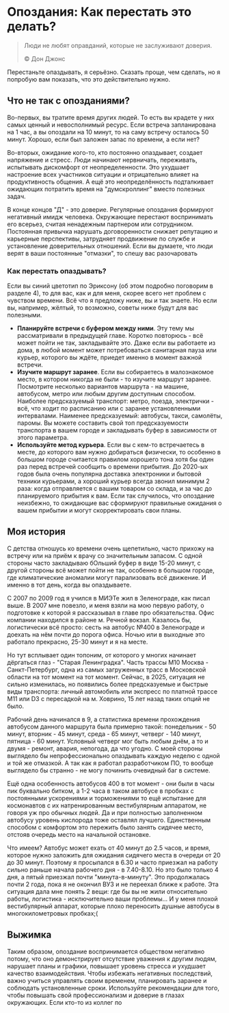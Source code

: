 # Опоздания: Как перестать это делать?

> Люди не любят оправданий, которые не заслуживают доверия.
>
> ©️ Дон Джонс

Перестаньте опаздывать, я серьёзно. Сказать проще, чем сделать, но я попробую вам показать, что это действительно нужно.

## Что не так с опозданиями?

Во-первых, вы тратите время других людей. То есть вы крадете у них самых ценный и невосполнимый ресурс. Если встреча запланирована на 1 час, а вы опоздали на 10 минут, то на саму встречу осталось 50 минут. Хорошо, если был заложен запас по времени, а если нет?

Во-вторых, ожидание кого-то, кто постоянно опаздывает, создает напряжение и стресс. Люди начинают нервничать, переживать, испытывать дискомфорт от неопределенности. Это ухудшает настроение всех участников ситуации и отрицательно влияет на продуктивность общения. А ещё это неопределённость подталкивает ожидающих потратить время на "думскроллинг" вместо полезных задач.

В конце концов "Д" - это доверие. Регулярные опоздания формируют негативный имидж человека. Окружающие перестают воспринимать его всерьез, считая ненадежным партнером или сотрудником. Постоянная привычка нарушать договоренности снижает репутацию и карьерные перспективы, затрудняет продвижение по службе и установление доверительных отношений. Если вы думаете, что люди верят в ваши постоянные "отмазки", то спешу вас разочаровать

### Как перестать опаздывать?

Если вы синий цветотип по Эриксону (об этом подробно поговорим в разделе 4), то для вас, как и для меня, скорее всего нет проблем с чувством времени. Всё что я предложу ниже, вы и так знаете. Но если вы, например, жёлтый, то возможно, советы ниже будут для вас полезными.

- **Планируйте встречи с буфером между ними**. Эту тему мы рассматривали в предыдущей главе. Коротко повторюсь - всё может пойти не так, закладывайте это. Даже если вы работаете из дома, в любой момент может потребоваться санитарная пауза или курьер, которого вы ждёте, приедет именно в момент важной встречи.
- **Изучите маршрут заранее**. Если вы собираетесь в малознакомое место, в котором никогда не были - то изучите маршрут заранее. Посмотрите несколько вариантов маршрута - на машине, автобусом, метро или любым другим доступным способом. Наиболее предсказуемый транспорт: метро, поезда, электрички - всё, что ходит по расписанию или с заранее установленными интервалами. Наименее предсказуемый: автобусы, такси, самолёты, паромы. Вы можете составить свой топ предсказуемости транспорта в вашем городе и закладывать буфер в зависимости от этого параметра.
- **Используйте метод курьера**. Если вы с кем-то встречаетесь в месте, до которого вам нужно добираться физически, то особенно в большом городе считается правилом хорошего тона хотя бы один раз перед встречей сообщить о времени прибытия. До 2020-ых годов была очень популярна доставка электроники и бытовой техники курьерами, а хороший курьер всегда звонил минимум 2 раза: когда отправляется с вашим товаром со склада, и за час до планируемого прибытия к вам. Если так случилось, что опоздание неизбежно, то ожидающие вас сформируют правильные ожидания о вашем прибытии и могут скорректировать свои планы.

## Моя история

С детства отношусь ко времени очень щепетильно, часто прихожу на встречу или на приём к врачу со значительным запасом. С одной стороны часто закладываю бОльший буфер в виде 15-20 минут, с другой стороны всё может пойти не так, особенно в большом городе, где климатические аномалии могут парализовать всё движение. И именно в тот день, когда вы опаздываете.

С 2007 по 2009 год я учился в МИЭТе жил в Зеленограде, как писал выше. В 2007 мне повезло, и меня взяли на мою первую работу, о подготовке к которой я рассказывал в главе про обязательства. Офис компании находился в районе м. Речной вокзал. Казалось бы, логистически всё просто: сесть на автобус №400 в Зеленограде и доехать на нём почти до порога офиса. Ночью или в выходные это работало прекрасно, 25-30 минут и я на месте.

Но тут всплывает один топоним, от которого у многих начинает дёргаться глаз - "Старая Ленинградка". Часть трассы М10 Москва - Санкт-Петербург, одна из самых загруженных трасс в Московской области на тот момент на тот момент. Сейчас, в 2025, ситуация не сильно изменилась, но появились более предсказуемые и быстрые виды транспорта: личный автомобиль или экспресс по платной трассе М11 или D3 c пересадкой на м. Ховрино, 15 лет назад таких опций не было.

Рабочий день начинался в 9, а статистика времени прохождения автобусом данного маршрута была примерно такой: понедельник - 50 минут, вторник - 45 минут, среда - 65 минут, четверг - 140 минут, пятница - 60 минут. Условный четверг мог быть любым днём, а то и двумя - ремонт, авария, непогода, да что угодно. С моей стороны выглядело бы непрофессионально опаздывать каждую неделю с одной и той же отмазкой. А так как я работал разработчиком ПО, то вообще выглядело бы странно - не могу починить очевидный баг в системе.

Ещё одна особенность автобусов 400 в тот момент - они были в часы пик буквально битком, а 1-2 часа в таком автобусе в пробках с постоянными ускорениями и торможениями то ещё испытание для космонавтов с их натренированным вестибулярным аппаратом, не говоря уж про обычных людей. Да и при полностью заполненном автобусу уровень кислорода тоже оставлял лучшего. Единственным способом с комфортом это пережить было занять сидячее место, отстояв очередь место на начальной остановке.

Что имеем? Автобус может ехать от 40 минут до 2.5 часов, и время, которое нужно заложить для ожидания сидячего места в очереди от 20 до 30 минут. Поэтому я просыпался в 6.30 и часто приезжал на работу сильно раньше начала рабочего дня - в 7.40-8.10. Но это было только 4 дня, а пятый приезжал почти "минута-в-минуту". Это продолжалась почти 2 года, пока я не окончил ВУЗ и не переехал ближе к работе. Эта ситуация дала мне понять 2 вещи: где бы вы не жили относительно работы, логистика - исключительно ваши проблемы... И у меня плохой вестибулярный аппарат, которые плохо переносить душные автобусы в многокилометровых пробках;(

## Выжимка

Таким образом, опоздание воспринимается обществом негативно потому, что оно демонстрирует отсутствие уважения к другим людям, нарушает планы и графики, повышает уровень стресса и ухудшает качество взаимодействия. Чтобы избежать негативных последствий, важно учиться управлять своим временем, планировать заранее и соблюдать установленные сроки. Используйте рекомендации для того, чтобы повышать свой профессионализм и доверие в глазах окружающих. Если кто-то из коллег по
